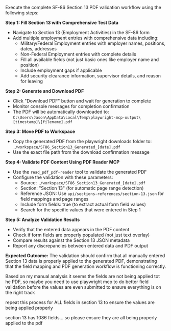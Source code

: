 Execute the complete SF-86 Section 13 PDF validation workflow using the following steps:

**Step 1: Fill Section 13 with Comprehensive Test Data**
- Navigate to Section 13 (Employment Activities) in the SF-86 form
- Add multiple employment entries with comprehensive data including:
  - Military/Federal Employment entries with employer names, positions, dates, addresses
  - Non-Federal Employment entries with complete details
  - Fill all available fields (not just basic ones like employer name and position)
  - Include employment gaps if applicable
  - Add security clearance information, supervisor details, and reason for leaving

**Step 2: Generate and Download PDF**
- Click "Download PDF" button and wait for generation to complete
- Monitor console messages for completion confirmation
- The PDF will be automatically downloaded to: `C:\Users\Jason\AppData\Local\Temp\playwright-mcp-output\[timestamp]\[filename].pdf`

**Step 3: Move PDF to Workspace**
- Copy the generated PDF from the playwright downloads folder to: `./workspace/SF86_Section13_Generated_[date].pdf`
- Use the exact file path from the download confirmation message

**Step 4: Validate PDF Content Using PDF Reader MCP**
- Use the `read_pdf_pdf-reader` tool to validate the generated PDF
- Configure the validation with these parameters:
  - Source: `./workspace/SF86_Section13_Generated_[date].pdf`
  - Section: "Section 13" (for automatic page range detection)
  - Reference JSON: Use `api/sections-references/section-13.json` for field mappings and page ranges
  - Include form fields: true (to extract actual form field values)
  - Search for the specific values that were entered in Step 1

**Step 5: Analyze Validation Results**
- Verify that the entered data appears in the PDF content
- Check if form fields are properly populated (not just text overlay)
- Compare results against the Section 13 JSON metadata
- Report any discrepancies between entered data and PDF output

**Expected Outcome:**
The validation should confirm that all manually entered Section 13 data is properly applied to the generated PDF, demonstrating that the field mapping and PDF generation workflow is functioning correctly.




Based on my manual analysis it seems the fields are not being applied tot he PDF, so maybe you need to use playwright mcp to do better field validation before the values are even submitted to ensure everything is on the right track


 repeat this process for ALL fields in section 13 to ensure the values are being applied properly


section 13 has 1086 fields... so please ensure they are all being properly applied to the pdf